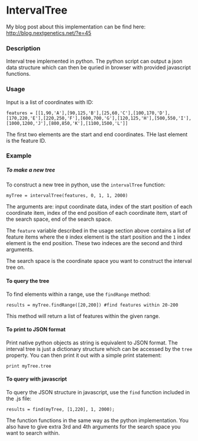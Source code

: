 IntervalTree
============

My blog post about this implementation can be find here: http://blog.nextgenetics.net/?e=45

### Description

Interval tree implemented in python. The python script can output a json data structure which can then be quried in browser with provided javascript functions.

### Usage

Input is a list of coordinates with ID:

``features = [[1,90,'A'],[90,125,'B'],[25,60,'C'],[100,170,'D'],[170,220,'E'],[220,250,'F'],[600,700,'G'],[120,125,'H'],[500,550,'I'],[1000,1200,'J'],[800,850,'K'],[1100,1500,'L']]``

The first two elements are the start and end coordinates. THe last element is the feature ID.

### Example
##### To make a new tree
To construct a new tree in python, use the ``intervalTree`` function:

``myTree = intervalTree(features, 0, 1, 1, 2000)``

The arguments are: input coordinate data, index of the start position of each coordinate item, index of the end position of each coordinate item, start of the search space, end of the search space. 

The ``feature`` variable described in the usage section above contains a list of feature items where the ``0`` index element is the start position and the ``1`` index element is the end position. These two indeces are the second and third arguments. 

The search space is the coordinate space you want to construct the interval tree on. 

#### To query the tree
To find elements within a range, use the ``findRange`` method:

``results = myTree.findRange([20,200]) #find features within 20-200``

This method will return a list of features within the given range.

#### To print to JSON format
Print native python objects as string is equivalent to JSON format. The interval tree is just a dictionary structure which can be accessed by the ``tree`` property. You can then print it out with a simple print statement:

``print myTree.tree``

#### To query with javascript
To query the JSON structure in javascript, use the ``find`` function included in the .js file:

``results = find(myTree, [1,220], 1, 2000);``

The function functions in the same way as the python implementation. You also have to give extra 3rd and 4th arguments for the search space you want to search within.